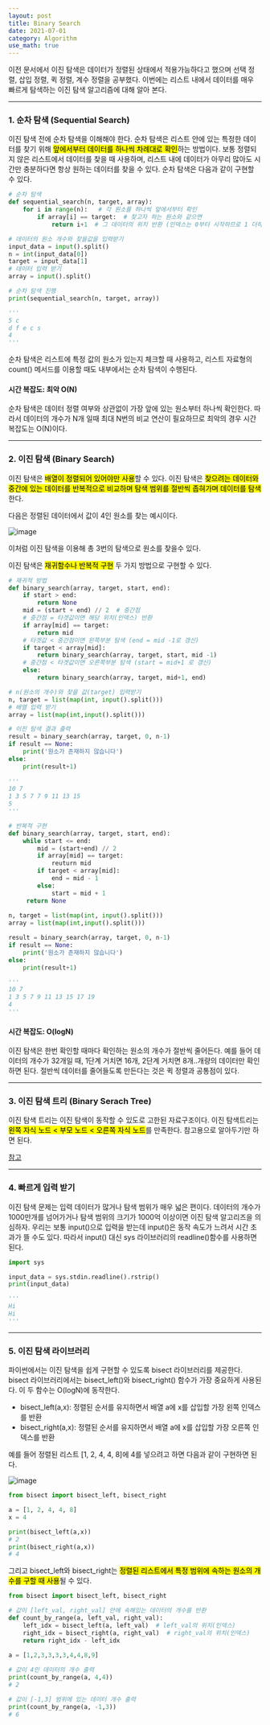 ```yaml
---
layout: post
title: Binary Search
date: 2021-07-01
category: Algorithm
use_math: true
---
```


이전 문서에서 이진 탐색은 데이터가 정렬된 상태에서 적용가능하다고 했으며 선택 정렬, 삽입 정렬, 퀵 정렬, 계수 정렬을 공부했다. 이번에는 리스트 내에서 데이터를 매우 빠르게 탐색하는 이진 탐색 알고리즘에 대해 알아 본다. 

---

### 1. 순차 탐색 (Sequential Search)

이진 탐색 전에 순차 탐색을 이해해야 한다. 순차 탐색은 리스트 안에 있는 특정한 데이터를 찾기 위해 <mark>앞에서부터 데이터를 하나씩 차례대로 확인</mark>하는 방법이다. 보통 정렬되지 않은 리스트에서 데이터를 찾을 때 사용하며, 리스트 내에 데이터가 아무리 많아도 시간만 충분하다면 항상 원하는 데이터를 찾을 수 있다. 순차 탐색은 다음과 같이 구현할 수 있다. 

```python
# 순차 탐색
def sequential_search(n, target, array):
    for i in range(n):   # 각 원소를 하나씩 앞에서부터 확인
        if array[i] == target:  # 찾고자 하는 원소와 같으면 
            return i+1  # 그 데이터의 위치 반환 (인덱스는 0부터 시작하므로 1 더하기)

# 데이터의 원소 개수와 찾을값을 입력받기
input_data = input().split()
n = int(input_data[0])
target = input_data[1]
# 데이터 입력 받기
array = input().split()

# 순차 탐색 진행
print(sequential_search(n, target, array))

'''
5 c
d f e c s
4
'''
```

순차 탐색은 리스트에 특정 값의 원소가 있는지 체크할 때 사용하고, 리스트 자료형의 count() 메서드를 이용할 때도 내부에서는 순차 탐색이 수행된다. 

#### 시간 복잡도: 최악 O(N)

순차 탐색은 데이터 정렬 여부와 상관없이 가장 앞에 있는 원소부터 하나씩 확인한다. 따라서 데이터의 개수가 N개 일때 최대 N번의 비교 연산이 필요하므로 최악의 경우 시간 복잡도는 O(N)이다. 

---

### 2. 이진 탐색 (Binary Search)

이진 탐색은 <mark>배열이 정렬되어 있어야만 사용</mark>할 수 있다. 이진 탐색은 <mark>찾으려는 데이터와 중간에 있는 데이터를 반복적으로 비교하며 탐색 범위를 절반씩 좁혀가며 데이터를 탐색</mark>한다. 

다음은 정렬된 데이터에서 값이 4인 원소를 찾는 예시이다.

![image](https://user-images.githubusercontent.com/61526722/124065264-5eb4d100-da71-11eb-8a86-9c5868c8e95f.png)

이처럼 이진 탐색을 이용해 총 3번의 탐색으로 원소를 찾을수 있다. 

이진 탐색은 <mark>재귀함수나 반복적 구현</mark> 두 가지 방법으로 구현할 수 있다.

```python
# 재귀적 방법
def binary_search(array, target, start, end):
    if start > end:
        return None
    mid = (start + end) // 2  # 중간점
    # 중간점 = 타겟값이면 해당 위치(인덱스) 반환
    if array[mid] == target:
        return mid
    # 타겟값 < 중간점이면 왼쪽부분 탐색 (end = mid -1로 갱신)
    if target < array[mid]:
        return binary_search(array, target, start, mid -1)
    # 중간점 < 타겟값이면 오른쪽부분 탐색 (start = mid+1 로 갱신)
    else:
        return binary_search(array, target, mid+1, end)

# n(원소의 개수)와 찾을 값(target) 입력받기
n, target = list(map(int, input().split()))
# 배열 입력 받기
array = list(map(int,input().split()))

# 이진 탐색 결과 출력 
result = binary_search(array, target, 0, n-1)
if result == None:
    print('원소가 존재하지 않습니다')
else:
    print(result+1)
    
'''
10 7
1 3 5 7 7 9 11 13 15
5
'''
```

```python
# 반복적 구현
def binary_search(array, target, start, end):
    while start <= end:
        mid = (start+end) // 2
        if array[mid] == target:
            reuturn mid
        if target < array[mid]:
            end = mid - 1
        else:
            start = mid + 1
     return None
     
n, target = list(map(int, input().split()))
array = list(map(int,input().split()))

result = binary_search(array, target, 0, n-1)
if result == None:
    print('원소가 존재하지 않습니다')
else:
    print(result+1)     

'''
10 7
1 3 5 7 9 11 13 15 17 19
4
'''
```

#### 시간 복잡도: O(logN)

이진 탐색은 한번 확인할 때마다 확인하는 원소의 개수가 절반씩 줄어든다. 예를 들어 데이터의 개수가 32개일 때, 1단계 거치면 16개, 2단계 거치면 8개..개량의 데이터만 확인하면 된다. 절반씩 데이터를 줄어들도록 만든다는 것은 퀵 정렬과 공통점이 있다. 

---

### 3. 이진 탐색 트리 (Binary Serach Tree)

이진 탐색 트리는 이진 탐색이 동작할 수 있도로 고한된 자료구조이다. 이진 탐색트리는 <mark>왼쪽 자식 노드 < 부모 노드 < 오른쪽 자식 노드</mark>를 만족한다. 참고용으로 알아두기만 하면 된다.

[참고](https://yeji-shin.github.io/datastructure/2021/07/02/8.-Tree.html)

---

### 4. 빠르게 입력 받기

이진 탐색 문제는 입력 데이터가 많거나 탐색 범위가 매우 넓은 편이다. 데이터의 개수가 1000만개를 넘어가거나 탐색 범위의 크기가 1000억 이상이면 이진 탐색 알고리즈을 의심하자. 우리는 보통 input()으로 입력을 받는데 input()은 동작 속도가 느려서 시간 초과가 뜰 수도 있다. 따라서 input() 대신 sys 라이브러리의 readline()함수를 사용하면 된다.

```python
import sys

input_data = sys.stdin.readline().rstrip()
print(input_data)

'''
Hi
Hi
'''
```

---

### 5. 이진 탐색 라이브러리

파이썬에서는 이진 탐색을 쉽게 구현할 수 있도록 bisect 라이브러리를 제공한다. bisect 라이브러리에서는 bisect_left()와 bisect_right() 함수가 가장 중요하게 사용된다. 이 두 함수는 O(logN)에 동작한다.

- bisect_left(a,x): 정렬된 순서를 유지하면서 배열 a에 x를 삽입할 가장 왼쪽 인덱스를 반환
- bisect_right(a,x): 정렬된 순서를 유지하면서 배열 a에 x를 삽입할 가장 오른쪽 인덱스를 반환

예를 들어 정렬된 리스트 [1, 2, 4, 4, 8]에 4를 넣으려고 하면 다음과 같이 구현하면 된다.

![image](https://user-images.githubusercontent.com/61526722/124067969-768e5400-da75-11eb-88e8-24b8f0c84b72.png)

```python
from bisect import bisect_left, bisect_right

a = [1, 2, 4, 4, 8]
x = 4

print(bisect_left(a,x))
# 2
print(bisect_right(a,x))
# 4
```

그리고 bisect_left와 bisect_right는 <mark>정렬된 리스트에서 특정 범위에 속하는 원소의 개수를 구할 때 사용</mark>될 수 있다. 

```python
from bisect import bisect_left, bisect_right

# 값이 [left_val, right_val] 안에 속해있는 데이터의 개수를 반환
def count_by_range(a, left_val, right_val):
    left_idx = bisect_left(a, left_val)  # left_val의 위치(인덱스)
    right_idx = bisect_right(a, right_val)  # right_val의 위치(인덱스)
    return right_idx - left_idx
    
a = [1,2,3,3,3,3,4,4,8,9]

# 값이 4인 데이터의 개수 출력
print(count_by_range(a, 4,4))
# 2

# 값이 [-1,3] 범위에 있는 데이터 개수 출력
print(count_by_range(a, -1,3))
# 6
```












